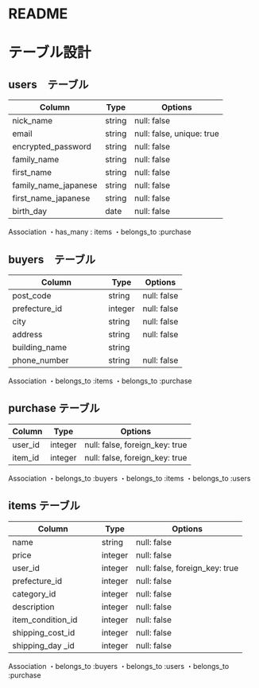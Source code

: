 # README
# テーブル設計

## users　テーブル
| Column                | Type   | Options     |
| ------------------    | ------ | ----------- |
| nick_name             | string | null: false |　　
| email                 | string | null: false, unique: true|
| encrypted_password    | string | null: false |
| family_name           | string | null: false |
| first_name            | string | null: false |
| family_name_japanese  | string | null: false |
| first_name_japanese   | string | null: false |
| birth_day             | date   | null: false |

Association
・has_many : items
・belongs_to :purchase



## buyers　テーブル
| Column                | Type   | Options     |
| ------------------    | ------ | ----------- |
| post_code　　　　　　   | string | null: false |
| prefecture_id　　　　  | integer| null: false |
| city　　　　　　  　　　 | string | null: false |
| address　　　　　　     | string | null: false |
| building_name　　　　  | string | |
| phone_number　　　　   | string | null: false |

Association
・belongs_to :items
・belongs_to :purchase


## purchase テーブル
| Column                | Type   | Options     |
| ------------------    | ------ | ----------- |
| user_id               | integer| null: false, foreign_key: true|
| item_id               | integer| null: false, foreign_key: true|


Association
・belongs_to :buyers
・belongs_to :items
・belongs_to :users


## items テーブル
| Column                | Type   | Options     |
| ------------------    | ------ | ----------- |
| name                  | string | null: false |
| price                 | integer| null: false |
| user_id               | integer| null: false, foreign_key: true|
| prefecture_id　　　　  | integer| null: false |
| category_id           | integer| null: false |
| description           | integer| null: false |
| item_condition_id     | integer| null: false |
| shipping_cost_id      | integer| null: false |
| shipping_day _id      | integer| null: false |

Association
・belongs_to :buyers
・belongs_to :users
・belongs_to :purchase



